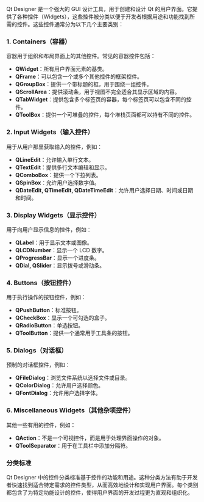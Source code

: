 Qt Designer 是一个强大的 GUI 设计工具，用于创建和设计 Qt 的用户界面。它提供了各种控件（Widgets），这些控件被分类以便于开发者根据用途和功能找到所需的控件。这些控件通常分为以下几个主要类别：

### 1. **Containers（容器）**
容器用于组织和布局界面上的其他控件。常见的容器控件包括：
- **QWidget**：所有用户界面元素的基类。
- **QFrame**：可以包含一个或多个其他控件的框架控件。
- **QGroupBox**：提供一个带标题的框，用于围绕一组控件。
- **QScrollArea**：提供滚动条，用于视图不完全适合其显示区域的内容。
- **QTabWidget**：提供包含多个标签页的容器，每个标签页可以包含不同的控件。
- **QToolBox**：提供一个可堆叠的控件，每个堆栈页面都可以持有不同的控件。

### 2. **Input Widgets（输入控件）**
用于从用户那里获取输入的控件，例如：
- **QLineEdit**：允许输入单行文本。
- **QTextEdit**：提供多行文本编辑和显示。
- **QComboBox**：提供一个下拉列表。
- **QSpinBox**：允许用户选择数字值。
- **QDateEdit, QTimeEdit, QDateTimeEdit**：允许用户选择日期、时间或日期和时间。

### 3. **Display Widgets（显示控件）**
用于向用户显示信息的控件，例如：
- **QLabel**：用于显示文本或图像。
- **QLCDNumber**：显示一个 LCD 数字。
- **QProgressBar**：显示一个进度条。
- **QDial, QSlider**：显示拨号或滑动条。

### 4. **Buttons（按钮控件）**
用于执行操作的按钮控件，例如：
- **QPushButton**：标准按钮。
- **QCheckBox**：显示一个可勾选的盒子。
- **QRadioButton**：单选按钮。
- **QToolButton**：提供一个通常用于工具条的按钮。

### 5. **Dialogs（对话框）**
预制的对话框控件，例如：
- **QFileDialog**：浏览文件系统以选择文件或目录。
- **QColorDialog**：允许用户选择颜色。
- **QFontDialog**：允许用户选择字体。

### 6. **Miscellaneous Widgets（其他杂项控件）**
其他一些有用的控件，例如：
- **QAction**：不是一个可视控件，而是用于处理界面操作的对象。
- **QToolSeparator**：用于在工具栏中添加分隔符。

### 分类标准
Qt Designer 中的控件分类标准基于控件的功能和用途。这种分类方法有助于开发者快速找到适合特定需求的控件类型，从而高效地设计和实现用户界面。每个类别都包含了为特定功能设计的控件，使得用户界面的开发过程更为直观和组织化。